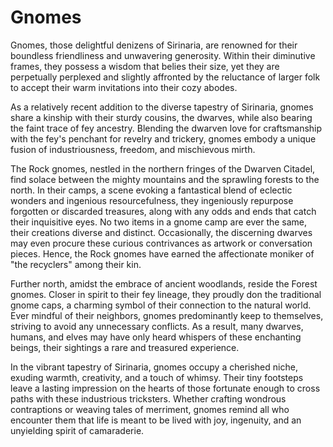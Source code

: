 # Gnomes
Gnomes, those delightful denizens of Sirinaria, are renowned for their boundless friendliness and unwavering generosity. Within their diminutive frames, they possess a wisdom that belies their size, yet they are perpetually perplexed and slightly affronted by the reluctance of larger folk to accept their warm invitations into their cozy abodes.

As a relatively recent addition to the diverse tapestry of Sirinaria, gnomes share a kinship with their sturdy cousins, the dwarves, while also bearing the faint trace of fey ancestry. Blending the dwarven love for craftsmanship with the fey's penchant for revelry and trickery, gnomes embody a unique fusion of industriousness, freedom, and mischievous mirth.

The Rock gnomes, nestled in the northern fringes of the Dwarven Citadel, find solace between the mighty mountains and the sprawling forests to the north. In their camps, a scene evoking a fantastical blend of eclectic wonders and ingenious resourcefulness, they ingeniously repurpose forgotten or discarded treasures, along with any odds and ends that catch their inquisitive eyes. No two items in a gnome camp are ever the same, their creations diverse and distinct. Occasionally, the discerning dwarves may even procure these curious contrivances as artwork or conversation pieces. Hence, the Rock gnomes have earned the affectionate moniker of "the recyclers" among their kin.

Further north, amidst the embrace of ancient woodlands, reside the Forest gnomes. Closer in spirit to their fey lineage, they proudly don the traditional gnome caps, a charming symbol of their connection to the natural world. Ever mindful of their neighbors, gnomes predominantly keep to themselves, striving to avoid any unnecessary conflicts. As a result, many dwarves, humans, and elves may have only heard whispers of these enchanting beings, their sightings a rare and treasured experience.

In the vibrant tapestry of Sirinaria, gnomes occupy a cherished niche, exuding warmth, creativity, and a touch of whimsy. Their tiny footsteps leave a lasting impression on the hearts of those fortunate enough to cross paths with these industrious tricksters. Whether crafting wondrous contraptions or weaving tales of merriment, gnomes remind all who encounter them that life is meant to be lived with joy, ingenuity, and an unyielding spirit of camaraderie.